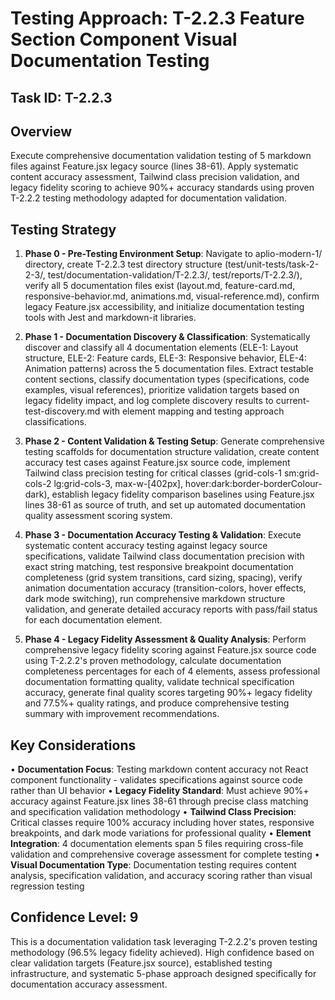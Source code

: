 # Testing Approach: T-2.2.3 Feature Section Component Visual Documentation Testing

## Task ID: T-2.2.3

## Overview
Execute comprehensive documentation validation testing of 5 markdown files against Feature.jsx legacy source (lines 38-61). Apply systematic content accuracy assessment, Tailwind class precision validation, and legacy fidelity scoring to achieve 90%+ accuracy standards using proven T-2.2.2 testing methodology adapted for documentation validation.

## Testing Strategy

1. **Phase 0 - Pre-Testing Environment Setup**: Navigate to aplio-modern-1/ directory, create T-2.2.3 test directory structure (test/unit-tests/task-2-2-3/, test/documentation-validation/T-2.2.3/, test/reports/T-2.2.3/), verify all 5 documentation files exist (layout.md, feature-card.md, responsive-behavior.md, animations.md, visual-reference.md), confirm legacy Feature.jsx accessibility, and initialize documentation testing tools with Jest and markdown-it libraries.

2. **Phase 1 - Documentation Discovery & Classification**: Systematically discover and classify all 4 documentation elements (ELE-1: Layout structure, ELE-2: Feature cards, ELE-3: Responsive behavior, ELE-4: Animation patterns) across the 5 documentation files. Extract testable content sections, classify documentation types (specifications, code examples, visual references), prioritize validation targets based on legacy fidelity impact, and log complete discovery results to current-test-discovery.md with element mapping and testing approach classifications.

3. **Phase 2 - Content Validation & Testing Setup**: Generate comprehensive testing scaffolds for documentation structure validation, create content accuracy test cases against Feature.jsx source code, implement Tailwind class precision testing for critical classes (grid-cols-1 sm:grid-cols-2 lg:grid-cols-3, max-w-[402px], hover:dark:border-borderColour-dark), establish legacy fidelity comparison baselines using Feature.jsx lines 38-61 as source of truth, and set up automated documentation quality assessment scoring system.

4. **Phase 3 - Documentation Accuracy Testing & Validation**: Execute systematic content accuracy testing against legacy source specifications, validate Tailwind class documentation precision with exact string matching, test responsive breakpoint documentation completeness (grid system transitions, card sizing, spacing), verify animation documentation accuracy (transition-colors, hover effects, dark mode switching), run comprehensive markdown structure validation, and generate detailed accuracy reports with pass/fail status for each documentation element.

5. **Phase 4 - Legacy Fidelity Assessment & Quality Analysis**: Perform comprehensive legacy fidelity scoring against Feature.jsx source code using T-2.2.2's proven methodology, calculate documentation completeness percentages for each of 4 elements, assess professional documentation formatting quality, validate technical specification accuracy, generate final quality scores targeting 90%+ legacy fidelity and 77.5%+ quality ratings, and produce comprehensive testing summary with improvement recommendations.

## Key Considerations

• **Documentation Focus**: Testing markdown content accuracy not React component functionality - validates specifications against source code rather than UI behavior
• **Legacy Fidelity Standard**: Must achieve 90%+ accuracy against Feature.jsx lines 38-61 through precise class matching and specification validation methodology
• **Tailwind Class Precision**: Critical classes require 100% accuracy including hover states, responsive breakpoints, and dark mode variations for professional quality
• **Element Integration**: 4 documentation elements span 5 files requiring cross-file validation and comprehensive coverage assessment for complete testing
• **Visual Documentation Type**: Documentation testing requires content analysis, specification validation, and accuracy scoring rather than visual regression testing

## Confidence Level: 9

This is a documentation validation task leveraging T-2.2.2's proven testing methodology (96.5% legacy fidelity achieved). High confidence based on clear validation targets (Feature.jsx source), established testing infrastructure, and systematic 5-phase approach designed specifically for documentation accuracy assessment.
